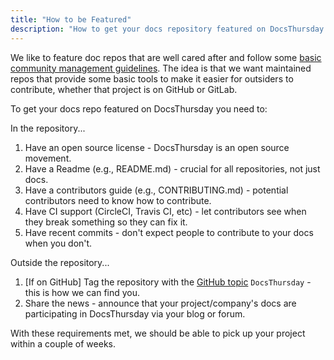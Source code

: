 ```yaml
---
title: "How to be Featured"
description: "How to get your docs repository featured on DocsThursday."
---
```


We like to feature doc repos that are well cared after and follow some [basic community management guidelines](https://www.feliciano.tech/blog/docs-community-management-on-github/).
The idea is that we want maintained repos that provide some basic tools to make it easier for outsiders to contribute, whether that project is on GitHub or GitLab.

To get your docs repo featured on DocsThursday you need to:

In the repository...

1. Have an open source license - DocsThursday is an open source movement.
1. Have a Readme (e.g., README.md) - crucial for all repositories, not just docs.
1. Have a contributors guide (e.g., CONTRIBUTING.md) - potential contributors need to know how to contribute.
1. Have CI support (CircleCI, Travis CI, etc) - let contributors see when they break something so they can fix it.
1. Have recent commits - don't expect people to contribute to your docs when you don't.

Outside the repository...

1. [If on GitHub] Tag the repository with the [GitHub topic](https://help.github.com/articles/about-topics/) `DocsThursday` - this is how we can find you.
1. Share the news - announce that your project/company's docs are participating in DocsThursday via your blog or forum.

With these requirements met, we should be able to pick up your project within a couple of weeks.
